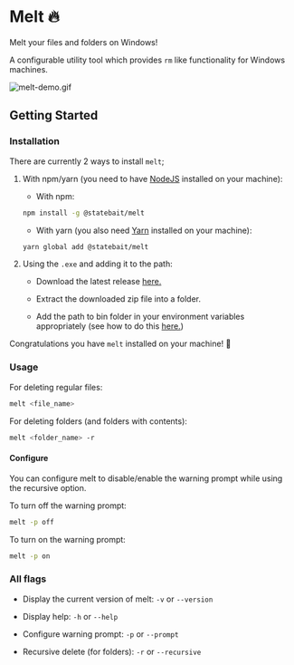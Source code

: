 # Melt 🔥

Melt your files and folders on Windows!

A configurable utility tool which provides `rm` like functionality for Windows machines.

![melt-demo.gif](https://i.imgur.com/ppsHbjI.gif)

## Getting Started

### Installation

There are currently 2 ways to install `melt`;

1. With npm/yarn (you need to have [NodeJS](https://nodejs.org) installed on your machine):

   - With npm:

   ```bash
   npm install -g @statebait/melt
   ```

   - With yarn (you also need [Yarn](https://yarnpkg.com/) installed on your machine):

   ```bash
   yarn global add @statebait/melt
   ```

2. Using the `.exe` and adding it to the path:

   - Download the latest release [here.](https://github.com/statebait/melt/releases)

   - Extract the downloaded zip file into a folder.

   - Add the path to bin folder in your environment variables appropriately (see how to do this [here.](https://www.architectryan.com/2018/03/17/add-to-the-path-on-windows-10/))

Congratulations you have `melt` installed on your machine! 🎉

### Usage

For deleting regular files:

```bash
melt <file_name>
```

For deleting folders (and folders with contents):

```bash
melt <folder_name> -r
```

#### Configure

You can configure melt to disable/enable the warning prompt while using the recursive option.

To turn off the warning prompt:

```bash
melt -p off
```

To turn on the warning prompt:

```bash
melt -p on
```

### All flags

- Display the current version of melt: `-v` or `--version`

- Display help: `-h` or `--help`

- Configure warning prompt: `-p` or `--prompt`

- Recursive delete (for folders): `-r` or `--recursive`
